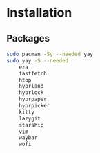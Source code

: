 # Installation

## Packages

```bash
sudo pacman -Sy --needed yay 
sudo yay -S --needed
    eza
    fastfetch
    htop
    hyprland
    hyprlock
    hyprpaper
    hyprpicker
    kitty
    lazygit
    starship
    vim
    waybar
    wofi
```
